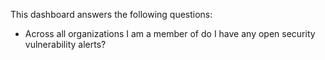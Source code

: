 This dashboard answers the following questions:

- Across all organizations I am a member of do I have any open security vulnerability alerts?